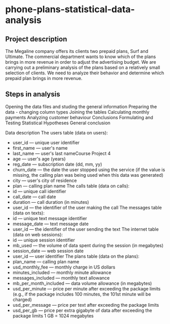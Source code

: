 # phone-plans-statistical-data-analysis

## Project description

The Megaline company offers its clients two prepaid plans, Surf and Ultimate. The commercial department wants to know which of the plans brings in more revenue in order to adjust the advertising budget. We are carrying out a preliminary analysis of the plans based on a relatively small selection of clients. We need to analyze their behavior and determine which prepaid plan brings in more revenue. 

## Steps in analysis

Opening the data files and studing the general information
Preparing the data - changing column types
Joining the tables
Calculating monthly payments
Analyzing customer behaviour
Conclusions
Formulating and Testing Statistical Hypotheses
General conclusion

Data description
The users table (data on users):
  - user_id — unique user identifier
  - first_name — user's name
  - last_name — user's last nameCourse Project 4
  - age — user's age (years)
  - reg_date — subscription date (dd, mm, yy)
  - churn_date — the date the user stopped using the service (if the value is
  missing, the calling plan was being used when this data was generated)
  - city — user's city of residence
  - plan — calling plan name
The calls table (data on calls):
  - id — unique call identifier
  - call_date — call date
  - duration — call duration (in minutes)
  - user_id — the identifier of the user making the call
The messages table (data on texts):
  - id — unique text message identifier
  - message_date — text message date
  - user_id — the identifier of the user sending the text
The internet table (data on web sessions):
  - id — unique session identifier
  - mb_used — the volume of data spent during the session (in megabytes)
  - session_date — web session date
  - user_id — user identifier
The plans table (data on the plans):
  - plan_name — calling plan name
  - usd_monthly_fee — monthly charge in US dollars
  - minutes_included — monthly minute allowance
  - messages_included — monthly text allowance
  - mb_per_month_included — data volume allowance (in megabytes)
  - usd_per_minute — price per minute after exceeding the package limits
  (e.g., if the package includes 100 minutes, the 101st minute will be charged)
  - usd_per_message — price per text after exceeding the package limits
  - usd_per_gb — price per extra gigabyte of data after exceeding the package limits 1 GB = 1024 megabytes
